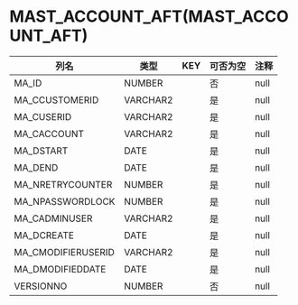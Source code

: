 # MAST_ACCOUNT_AFT(MAST_ACCOUNT_AFT)
| 列名   | 类型   | KEY  | 可否为空 | 注释   |
| ---- | ---- | ---- | ---- | ---- |
|MA_ID|NUMBER||否|null|
|MA_CCUSTOMERID|VARCHAR2||是|null|
|MA_CUSERID|VARCHAR2||是|null|
|MA_CACCOUNT|VARCHAR2||是|null|
|MA_DSTART|DATE||是|null|
|MA_DEND|DATE||是|null|
|MA_NRETRYCOUNTER|NUMBER||是|null|
|MA_NPASSWORDLOCK|NUMBER||是|null|
|MA_CADMINUSER|VARCHAR2||是|null|
|MA_DCREATE|DATE||是|null|
|MA_CMODIFIERUSERID|VARCHAR2||是|null|
|MA_DMODIFIEDDATE|DATE||是|null|
|VERSIONNO|NUMBER||否|null|
